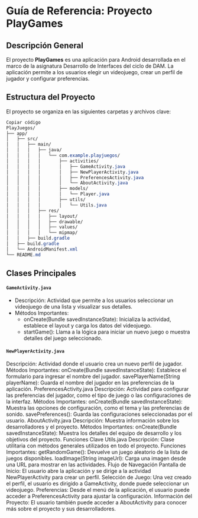 # Guía de Referencia: Proyecto PlayGames
## Descripción General
El proyecto **PlayGames** es una aplicación para Android desarrollada en el marco de la asignatura Desarrollo de Interfaces del ciclo de DAM. La aplicación permite a los usuarios elegir un videojuego, crear un perfil de jugador y configurar preferencias.

## Estructura del Proyecto
El proyecto se organiza en las siguientes carpetas y archivos clave:

````css
Copiar código
PlayJuegos/
├── app/
│   ├── src/
│   │   ├── main/
│   │   │   ├── java/
│   │   │   │   └── com.example.playjuegos/
│   │   │   │       ├── activities/
│   │   │   │       │   ├── GameActivity.java
│   │   │   │       │   ├── NewPlayerActivity.java
│   │   │   │       │   ├── PreferencesActivity.java
│   │   │   │       │   └── AboutActivity.java
│   │   │   │       ├── models/
│   │   │   │       │   └── Player.java
│   │   │   │       ├── utils/
│   │   │   │       │   └── Utils.java
│   │   │   ├── res/
│   │   │   │   ├── layout/
│   │   │   │   ├── drawable/
│   │   │   │   ├── values/
│   │   │   │   └── mipmap/
│   │   ├── build.gradle
│   ├── build.gradle
│   └── AndroidManifest.xml
└── README.md
````

## Clases Principales
#### `GameActivity.java`
- Descripción: Actividad que permite a los usuarios seleccionar un videojuego de una lista y visualizar sus detalles.
- Métodos Importantes:
  - onCreate(Bundle savedInstanceState): Inicializa la actividad, establece el layout y carga los datos del videojuego.
  - startGame(): Llama a la lógica para iniciar un nuevo juego o muestra detalles del juego seleccionado.

#### `NewPlayerActivity.java`
Descripción: Actividad donde el usuario crea un nuevo perfil de jugador.
Métodos Importantes:
onCreate(Bundle savedInstanceState): Establece el formulario para ingresar el nombre del jugador.
savePlayerName(String playerName): Guarda el nombre del jugador en las preferencias de la aplicación.
PreferencesActivity.java
Descripción: Actividad para configurar las preferencias del jugador, como el tipo de juego o las configuraciones de la interfaz.
Métodos Importantes:
onCreate(Bundle savedInstanceState): Muestra las opciones de configuración, como el tema y las preferencias de sonido.
savePreferences(): Guarda las configuraciones seleccionadas por el usuario.
AboutActivity.java
Descripción: Muestra información sobre los desarrolladores y el proyecto.
Métodos Importantes:
onCreate(Bundle savedInstanceState): Muestra los detalles del equipo de desarrollo y los objetivos del proyecto.
Funciones Clave
Utils.java
Descripción: Clase utilitaria con métodos generales utilizados en todo el proyecto.
Funciones Importantes:
getRandomGame(): Devuelve un juego aleatorio de la lista de juegos disponibles.
loadImage(String imageUrl): Carga una imagen desde una URL para mostrar en las actividades.
Flujo de Navegación
Pantalla de Inicio: El usuario abre la aplicación y se dirige a la actividad NewPlayerActivity para crear un perfil.
Selección de Juego: Una vez creado el perfil, el usuario es dirigido a GameActivity, donde puede seleccionar un videojuego.
Preferencias: Desde el menú de la aplicación, el usuario puede acceder a PreferencesActivity para ajustar la configuración.
Información del Proyecto: El usuario también puede acceder a AboutActivity para conocer más sobre el proyecto y sus desarrolladores.
